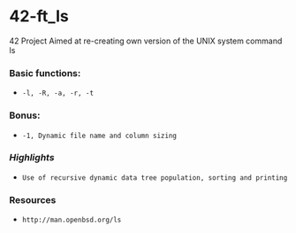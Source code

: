 # 42-ft_ls
42 Project Aimed at re-creating own version of the UNIX system command ls

### Basic functions:
* `-l, -R, -a, -r, -t`

### Bonus:
* `-1, Dynamic file name and column sizing`

### *Highlights*
* `Use of recursive dynamic data tree population, sorting and printing`

### Resources
* `http://man.openbsd.org/ls`
